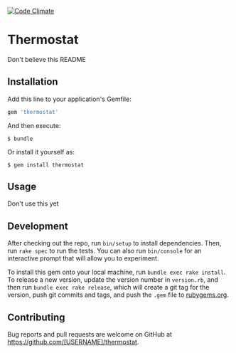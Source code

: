 [![Code Climate](https://codeclimate.com/github/brundage/thermostat/badges/gpa.svg)](https://codeclimate.com/github/brundage/thermostat)

# Thermostat

Don't believe this README

## Installation

Add this line to your application's Gemfile:

```ruby
gem 'thermostat'
```

And then execute:

    $ bundle

Or install it yourself as:

    $ gem install thermostat

## Usage

Don't use this yet

## Development

After checking out the repo, run `bin/setup` to install dependencies. Then, run `rake spec` to run the tests. You can also run `bin/console` for an interactive prompt that will allow you to experiment.

To install this gem onto your local machine, run `bundle exec rake install`. To release a new version, update the version number in `version.rb`, and then run `bundle exec rake release`, which will create a git tag for the version, push git commits and tags, and push the `.gem` file to [rubygems.org](https://rubygems.org).

## Contributing

Bug reports and pull requests are welcome on GitHub at https://github.com/[USERNAME]/thermostat.

